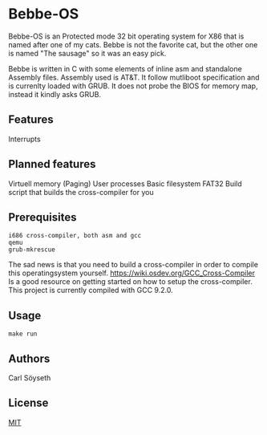 # Bebbe-OS

Bebbe-OS is an Protected mode 32 bit operating system for X86 that is named after one of my cats. Bebbe is not the favorite cat, but the other one is named "The sausage" so it was an easy pick.

Bebbe is written in C with some elements of inline asm and standalone Assembly files. Assembly used is AT&T. It follow mutliboot specification and is currenlty loaded with GRUB. It does not probe the BIOS for memory map, instead it kindly asks GRUB.

## Features
Interrupts

## Planned features
Virtuell memory (Paging)
User processes 
Basic filesystem FAT32
Build script that builds the cross-compiler for you



## Prerequisites 

```
i686 cross-compiler, both asm and gcc
qemu
grub-mkrescue
```

The sad news is that you need to build a cross-compiler in order to compile this operatingsystem yourself.
https://wiki.osdev.org/GCC_Cross-Compiler 
Is a good resource on getting started on how to setup the cross-compiler. 
This project is currently compiled with GCC 9.2.0. 



## Usage

```
make run
```


## Authors
Carl Söyseth

## License
[MIT](https://choosealicense.com/licenses/mit/)
